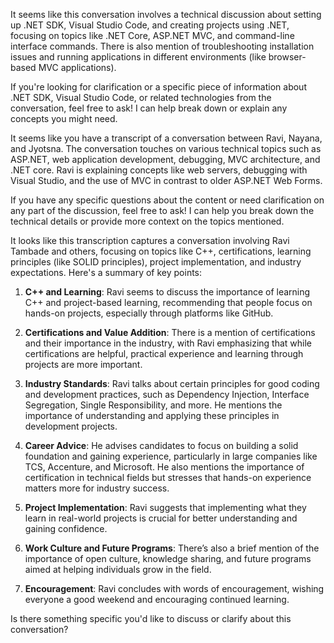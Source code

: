 It seems like this conversation involves a technical discussion about setting up .NET SDK, Visual Studio Code, and creating projects using .NET, focusing on topics like .NET Core, ASP.NET MVC, and command-line interface commands. There is also mention of troubleshooting installation issues and running applications in different environments (like browser-based MVC applications).

If you're looking for clarification or a specific piece of information about .NET SDK, Visual Studio Code, or related technologies from the conversation, feel free to ask! I can help break down or explain any concepts you might need.

It seems like you have a transcript of a conversation between Ravi, Nayana, and Jyotsna. The conversation touches on various technical topics such as ASP.NET, web application development, debugging, MVC architecture, and .NET core. Ravi is explaining concepts like web servers, debugging with Visual Studio, and the use of MVC in contrast to older ASP.NET Web Forms. 

If you have any specific questions about the content or need clarification on any part of the discussion, feel free to ask! I can help you break down the technical details or provide more context on the topics mentioned.

It looks like this transcription captures a conversation involving Ravi Tambade and others, focusing on topics like C++, certifications, learning principles (like SOLID principles), project implementation, and industry expectations. Here's a summary of key points:

1. **C++ and Learning**: Ravi seems to discuss the importance of learning C++ and project-based learning, recommending that people focus on hands-on projects, especially through platforms like GitHub.

2. **Certifications and Value Addition**: There is a mention of certifications and their importance in the industry, with Ravi emphasizing that while certifications are helpful, practical experience and learning through projects are more important.

3. **Industry Standards**: Ravi talks about certain principles for good coding and development practices, such as Dependency Injection, Interface Segregation, Single Responsibility, and more. He mentions the importance of understanding and applying these principles in development projects.

4. **Career Advice**: He advises candidates to focus on building a solid foundation and gaining experience, particularly in large companies like TCS, Accenture, and Microsoft. He also mentions the importance of certification in technical fields but stresses that hands-on experience matters more for industry success.

5. **Project Implementation**: Ravi suggests that implementing what they learn in real-world projects is crucial for better understanding and gaining confidence.

6. **Work Culture and Future Programs**: There’s also a brief mention of the importance of open culture, knowledge sharing, and future programs aimed at helping individuals grow in the field.

7. **Encouragement**: Ravi concludes with words of encouragement, wishing everyone a good weekend and encouraging continued learning.

Is there something specific you'd like to discuss or clarify about this conversation?
